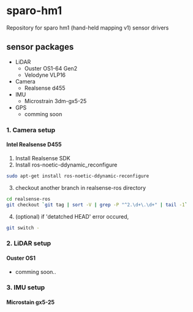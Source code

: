 # sparo-hm1
Repository for sparo hm1 (hand-held mapping v1) sensor drivers

## sensor packages
* LiDAR
    * Ouster OS1-64 Gen2
    * Velodyne VLP16
* Camera
    * Realsense d455
* IMU
    * Microstrain 3dm-gx5-25
* GPS
    * comming soon


### 1. Camera setup
#### Intel Realsense D455
1. Install Realsense SDK
2. Install ros-noetic-ddynamic_reconfigure
```bash
sudo apt-get install ros-noetic-ddynamic-reconfigure
```
3. checkout another branch in realsense-ros directory
```bash
cd realsense-ros
git checkout `git tag | sort -V | grep -P "^2.\d+\.\d+" | tail -1`
```
4. (optional) if 'detatched HEAD' error occured, 
```bash
git switch -
```

### 2. LiDAR setup
#### Ouster OS1
* comming soon..


### 3. IMU setup
#### Microstain gx5-25


